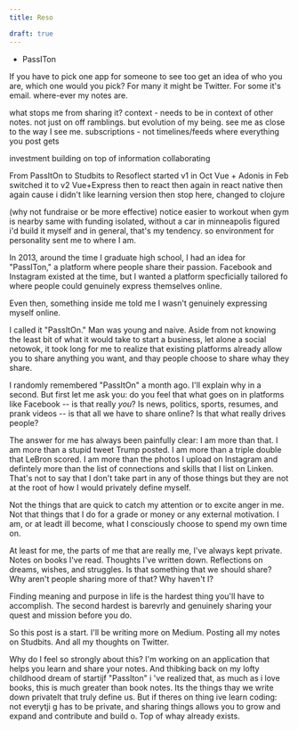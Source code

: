 ```yaml
---
title: Reso

draft: true
---
```


- PassITon


If you have to pick one app for someone to see too get an idea of who you are, which one would you pick?
For many it might be Twitter.
For some it's email.
where-ever my notes are.

what stops me from sharing it?
context - needs to be in context of other notes. not just on off ramblings. but evolution of my being. see me as close to the way I see me.
subscriptions - not timelines/feeds where everything you post gets 

investment
building on top of information
collaborating 


From PassItOn to Studbits to Resoflect
started v1 in Oct Vue + Adonis 
in Feb switched it to v2 Vue+Express 
then to react 
then again in react native 
then again cause i didn't like learning version
then stop here, changed to clojure 

(why not fundraise or be more effective)
notice easier to workout when gym is nearby
same with funding
isolated, without a car in minneapolis
figured i'd build it myself 
and in general, that's my tendency.
so environment for personality sent me to where I am.

In 2013, around the time I graduate high school, I had an idea for "PassITon," a platform where people share their passion. Facebook and Instagram existed at the time, but I wanted a platform specficially tailored fo where people could genuinely express themselves online. 

Even then, something inside me told me I wasn't genuinely expressing myself online.

I called it "PassItOn." Man was young and naive. Aside from not knowing the least bit of what it would take to start a business, let alone a social netowok, it took long for me to realize that existing platforms already allow you to share anything you want, and thay people choose to share whay they share.

I randomly remembered "PassItOn" a month ago. 
I'll explain why in a second. But first let me ask you: do you feel that what goes on in platforms like Facebook -- is that really *you*? Is news, politics, sports, resumes, and prank videos -- is that all we have to share online? Is that what really drives people? 

The answer for me has always been painfully clear: 
I am more than that. I am more than a stupid 
tweet Trump posted. I am more than a triple double 
that LeBron scored. I am more than the photos I upload on Instagram and defintely more than the list of connections and skills that I list on Linken. That's not to say that I don't take part in any of those things but they are not at the root of how I would privately define myself.

Not the things that are quick to catch my attention 
or to excite anger in me. Not that things that I do for a grade or money or any external motivation. I am, or at leadt ill become, what I consciously choose to spend my own time on. 

At least for me, the parts of me that are really me, 
I've always kept private. Notes on books I've read. Thoughts I've written down. Reflections on dreams, wishes, and struggles. Is that something that we should share? Why aren't people sharing more of that? Why haven't I? 

Finding meaning and purpose in life is the hardest thing 
you'll have to accomplish. The second hardest is barevrly and genuinely sharing your quest and mission before you do. 

So this post is a start. I'll be writing more on Medium. Posting all my notes on Studbits. And all my thoughts on Twitter.

Why do I feel so strongly about this? 
I'm working on an application that helps you learn and share your notes. And thibking back on my lofty childhood dream of startijf "PassIton" i 've realized that, as much as i love books, this is much greater than book notes. Its the things thay we write down privatelt that truly define us. But if theres on thing ive learn coding: not everytji g has to be private, and sharing things allows you to grow and expand and contribute and build o. Top of whay already exists. 
